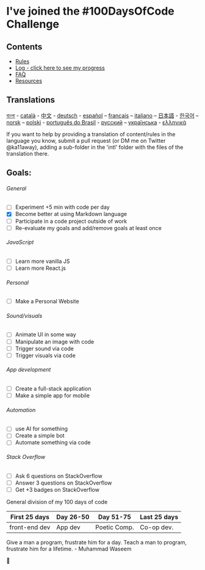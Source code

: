 # I've joined the #100DaysOfCode Challenge

## Contents

* [Rules](rules.md)
* [Log - click here to see my progress](log.md)
* [FAQ](FAQ.md)
* [Resources](resources.md)

## Translations
[বাংলা](intl/bn/README.md) - [català](intl/ca/README.md) - [中文](intl/ch/README.md) - [deutsch](intl/de/README.md) - [español](intl/es/README.md) – [français](intl/fr/FAQ-fr.md) – [italiano](intl/it/README.md) – [日本語](intl/ja/README.md) - [한국어](intl/ko/README-ko.md) – [norsk](intl/no/README.md) –  [polski](intl/pl/README.md) - [português do Brasil](intl/pt-br/LEIAME.md) - [русский](intl/ru/README-ru.md) – [українська](intl/ua/README-ua.md) - [ελληνικά](intl/el/README.md)

If you want to help by providing a translation of content/rules in the language you know, submit a pull request (or DM me on Twitter @ka11away), adding a sub-folder in the 'intl' folder with the files of the translation there.

## Goals:

###### General
- [ ] Experiment +5 min with code per day
- [x] Become better at using Markdown language
- [ ] Participate in a code project outside of work
- [ ] Re-evaluate my goals and add/remove goals at least once

###### JavaScript
- [ ] Learn more vanilla JS
- [ ] Learn more React.js

###### Personal
- [ ] Make a Personal Website

###### Sound/visuals
- [ ] Animate UI in some way
- [ ] Manipulate an image with code
- [ ] Trigger sound via code
- [ ] Trigger visuals via code

###### App development
- [ ] Create a full-stack application
- [ ] Make a simple app for mobile

###### Automation 
- [ ] use AI for something
- [ ] Create a simple bot 
- [ ] Automate something via code

###### Stack Overflow
- [ ] Ask 6 questions on StackOverflow
- [ ] Answer 3 questions on StackOverflow
- [ ] Get +3 badges on StackOverflow

General division of my 100 days of code

First 25 days | Day 26-50     | Day 51-75     | Last 25 days
--------------|---------------|---------------|---------------
front-end dev | App dev       | Poetic Comp.  | Co-op dev.

Give a man a program, frustrate him for a day.
Teach a man to program, frustrate him for a lifetime. - Muhammad Waseem

:rocket:
